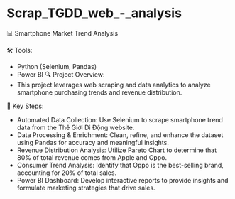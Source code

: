 # Scrap_TGDD_web_-_analysis
📊 Smartphone Market Trend Analysis

🛠 Tools:
- Python (Selenium, Pandas)
- Power BI
🔍 Project Overview:
- This project leverages web scraping and data analytics to analyze smartphone purchasing trends and revenue distribution.

🚀 Key Steps:
- Automated Data Collection: Use Selenium to scrape smartphone trend data from the Thế Giới Di Động website.
- Data Processing & Enrichment: Clean, refine, and enhance the dataset using Pandas for accuracy and meaningful insights.
- Revenue Distribution Analysis: Utilize Pareto Chart to determine that 80% of total revenue comes from Apple and Oppo.
- Consumer Trend Analysis: Identify that Oppo is the best-selling brand, accounting for 20% of total sales.
- Power BI Dashboard: Develop interactive reports to provide insights and formulate marketing strategies that drive sales.
